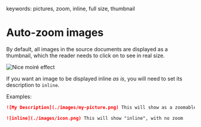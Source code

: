 keywords: pictures, zoom, inline, full size, thumbnail

# Auto-zoom images

By default, all images in the source documents are displayed as a thumbnail, which the reader needs to click on to see in real size.

![Nice moiré effect](images/zoomable-example.jpg)

If you want an image to be displayed inline *as is*, you will need to set its description to `inline`.

Examples:

```md
![My Description](./images/my-picture.png) This will show as a zoomable image

![inline](./images/icon.png) This will show "inline", with no zoom
```
